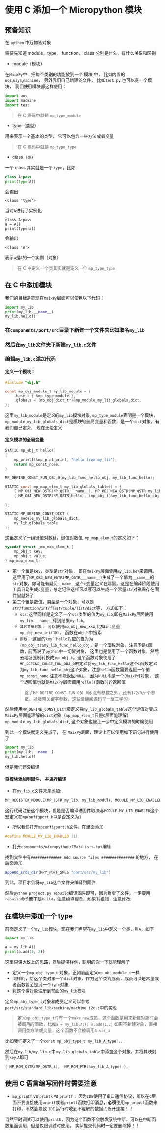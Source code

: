 使用 C 添加一个 Micropython 模块
=====


## 预备知识

在 `python` 中万物皆对象

需要先知道 module，type， function， class 分别是什么，有什么关系和区别 

* module（模块）

在`MaixPy`中，把每个类别的功能放到一个 模块 中，
比如内置的 `uos`,`usys`,`machine`，
另外我们自己新建的文件， 比如`test.py` 也可以是一个模块，
我们使用模块都这样使用：
```python
import uos
import machine
import test
```
> 在 C 源码中就是 `mp_type_module`

* type（类型）

用来表示一个基本的类型， 它可以包含一些方法或者变量

> 在 C 源码中就是 `mp_type_type`

* class（类）

一个 class 其实就是一个 `type`，比如
```python
class A:pass
print(type(A))
```
会输出
```
<class 'type'>
```

当对`A`进行了实例化
```
class A:pass
a = A()
print(type(a))
```
会输出
```
<class 'A'>
```
表示`a`是`A`的一个实例（对象）

> 在 C 中定义一个类其实就是定义一个 `mp_type_type`

## 在 C 中添加模块

我们的目标是实现在`MaixPy`层面可以使用以下代码：
```python
import my_lib
print(my_lib.__name__)
my_lib.hello()
```


### 在`components/port/src`目录下新建一个文件夹比如取名`my_lib`

### 然后在`my_lib`文件夹下新建`my_lib.c`文件

### 编辑`my_lib.c`添加代码
#### 定义一个模块：
```c
#include "obj.h"

const mp_obj_module_t my_lib_module = {
    .base = { &mp_type_module },
    .globals = (mp_obj_dict_t*)&mp_module_my_lib_globals_dict,
};
```
这里`my_lib_module`是定义的`my_lib`模块对象,
`mp_type_module`表明是一个模块，
`mp_module_my_lib_globals_dict`是模块的全局变量和函数，是一个`dict`对象，有我们自己定义， 现在还没定义

#### 定义模块的全局变量

```c
STATIC mp_obj_t hello()
{
    mp_printf(&mp_plat_print, "hello from my_lib");
    return mp_const_none;
}

MP_DEFINE_CONST_FUN_OBJ_0(my_lib_func_hello_obj, my_lib_func_hello);

STATIC const mp_map_elem_t my_lib_globals_table[] = {
    { MP_OBJ_NEW_QSTR(MP_QSTR___name__), MP_OBJ_NEW_QSTR(MP_QSTR_my_lib) },
    { MP_OBJ_NEW_QSTR(MP_QSTR_hello), (mp_obj_t)&my_lib_func_hello_obj },
    
};

STATIC MP_DEFINE_CONST_DICT (
    mp_module_my_lib_globals_dict,
    my_lib_globals_table
);
```

这里定义了一组键值对数组，键值对数值, `mp_map_elem_t`的定义如下：
```c
typedef struct _mp_map_elem_t {
    mp_obj_t key;
    mp_obj_t value;
} mp_map_elem_t;
```

* 第一个值是`key`，类型是`str`对象， 即在`MaixPy`层面使用`my_lib.key`来调用。这里用了`MP_OBJ_NEW_QSTR(MP_QSTR___name__)`生成了一个值为`__name__`的`str`对象，你可能有疑问`__name__`这个`c`变量定义在哪里，这是在编译阶段使用工具自动生成`c`变量，总之记住这样可以写可以生成一个常量`str`对象保存在固件里就好了
* 第二个值是数值，类型是一个对象，可以是`str/function/int/float/tuple/list/dict`等， 方式如下：
  * `str`: 这里同样是定义了一个`str`类型的值为`my_lib`,即在`MaixPy`层面使用`my_lib.__name__`得到结果`my_lib`。
  * `其它常量对象`： 可以使用`mp_obj_new_xxx`,比如`int`变量`mp_obj_new_int(10)`， 函数在`obj.h`中搜索
  * `函数`： 这里的`key``hello`对应的值为为`(mp_obj_t)&my_lib_func_hello_obj`，是一个函数对象，注意不是`C`函数，前面说了`python`中一切皆对象， 这里也是使用了一个函数对象，然后去地址强制转换成 `mp_obj_t`。这个函数对象使用了`MP_DEFINE_CONST_FUN_OBJ_0`宏定义将`my_lib_func_hello`这个`C`函数定义为`my_lib_func_hello_obj`这个对象，注意`hello`函数需要返回一个值`mp_const_none`,注意不能返回`NULL`， 因为`NULL`不是一个(`MaixPy`)对象， 这个返回值也就是`MaixPy`层面调用`hello()`函数时的返回值
  > 除了`MP_DEFINE_CONST_FUN_OBJ_0`即没有参数之外，还有`1/2/3/n`个参数，以及带关键字参数，这些请翻阅源码举一反三学习


然后使用`MP_DEFINE_CONST_DICT`宏定义将`my_lib_globals_table`这个键值对变成`MaixPy`层面能理解的`dict`对象（`mp_map_elem_t`只是`C`层面能理解）`mp_module_my_lib_globals_dict`, 这个对象也被上一步中定义模块的时候使用

到此一个模块就定义完成了， 在 `MaixPy`层面，理论上可以使用如下语句进行使用了
```python
import my_lib
print(my_lib.__name__)
my_lib.hello()
```

但是我们还没编译

#### 将模块添加到固件， 并进行编译

* 在`my_lib.c`文件末尾添加:

```c
MP_REGISTER_MODULE(MP_QSTR_my_lib, my_lib_module, MODULE_MY_LIB_ENABLED);

```

这行代码注册这个模块，但是是否编译进固件取决与`MODULE_MY_LIB_ENABLED`这个宏定义在`mpconfigport.h`中是否定义为`1`

* 所以我们打开`mpconfigport.h`文件，在里面添加

```c
#define MODULE_MY_LIB_ENABLED (1)
```

* 打开`components/micropython/CMakeLists.txt`编辑

找到文件中有`############## Add source files ###############` 的地方，
在后面添加
```cmake
append_srcs_dir(MPY_PORT_SRCS "port/src/my_lib")
```
到此，项目才会将`my_lib`这个文件夹编译到固件

然后`python project.py rebuild`编译固件即可，因为新增了文件，一定要用`rebuild`命令而不是`build`，注意编译提示，如果有报错，注意修改


## 在模块中添加一个 type

前面定义了一个`my_lib`模块，现在我们希望在`my_lib`中定义一个类，叫`A`，如下

```python
import my_lib

a = my_lib.A()
print(a.add(1, 2))
```

这里只讲大致上的思路，然后提供样例，聪明的你一下就能理解了

* 定义一个`mp_obj_type_t` 对象，正如前面定义`mp_obj_module_t`一样
* 同样的，给这个类对象一个`dict`对象，作为这个类的成员，成员可以是常量或者函数甚至是另一个`type`对象
* 将这个类对象注册到前面的`my_lib`模块

定义`mp_obj_type_t`对象和成员定义可以参考`port/src/standard_lib/machine/machine_i2c.c`中的实现
> 定义`mp_obj_type_t`时有一个`make_new`成员，这个函数是用来新建对象时会被调用的函数，比如`a = my_lib.A(); a.add(1,2)`
> 如果不新建对象，直接调用类方法或变量，这个函数不会被调用`A.var_a`

比如我们定义了一个`const mp_obj_type_t my_lib_A_type ... `

然后在`my_lib/my_lib.c`中 `my_lib_globals_table`中添加这个对象，并将其映射到`key` `A`即可
```c
{ MP_ROM_QSTR(MP_QSTR_A),  MP_ROM_PTR(&my_lib_A_type) },
```



## 使用 C 语言编写固件时需要注意

* `mp_printf` vs `printk` vs `printf`：
因为`IDE`使用了串口通信协议，所以在`C`层面不要直接使用`printk`或者`printf`函数打印消息，**必须**使用`mp_printf`函数来打印，不然会导致 `IDE` 运行时收到不理解的数据而断开连接！！

当然平时调试可以使用`printk`，因为这个函数不会触发系统中断，可以在中断函数里面调用，但是仅限调试时使用， 实际提交代码时一定要删除掉！！





